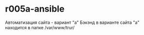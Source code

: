 # r005a-ansible
Автоматизация сайта - вариант "a"
Бэкэнд в варианте сайта "a" находится в папке /var/www/trur/